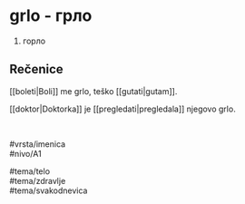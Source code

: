 # grlo - грло

1. горло  

## Rečenice

[[boleti|Boli]] me grlo, teško [[gutati|gutam]].  

[[doktor|Doktorka]] je [[pregledati|pregledala]] njegovo grlo.  

<br>

#vrsta/imenica  
#nivo/A1  

#tema/telo  
#tema/zdravlje  
#tema/svakodnevica  
